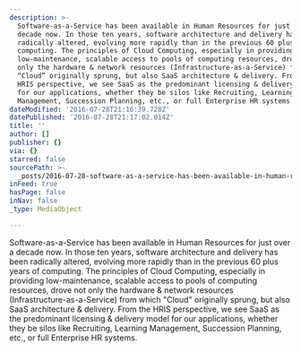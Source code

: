 ```yaml
---
description: >-
  Software-as-a-Service has been available in Human Resources for just over a
  decade now. In those ten years, software architecture and delivery has been
  radically altered, evolving more rapidly than in the previous 60 plus years of
  computing. The principles of Cloud Computing, especially in providing
  low-maintenance, scalable access to pools of computing resources, drove not
  only the hardware & network resources (Infrastructure-as-a-Service) from which
  “Cloud” originally sprung, but also SaaS architecture & delivery. From the
  HRIS perspective, we see SaaS as the predominant licensing & delivery model
  for our applications, whether they be silos like Recruiting, Learning
  Management, Succession Planning, etc., or full Enterprise HR systems.
dateModified: '2016-07-28T21:16:39.728Z'
datePublished: '2016-07-28T21:17:02.014Z'
title: ''
author: []
publisher: {}
via: {}
starred: false
sourcePath: >-
  _posts/2016-07-28-software-as-a-service-has-been-available-in-human-resources.md
inFeed: true
hasPage: false
inNav: false
_type: MediaObject

---
```

Software-as-a-Service has been available in Human Resources for just over a decade now. In those ten years, software architecture and delivery has been radically altered, evolving more rapidly than in the previous 60 plus years of computing. The principles of Cloud Computing, especially in providing low-maintenance, scalable access to pools of computing resources, drove not only the hardware & network resources (Infrastructure-as-a-Service) from which "Cloud" originally sprung, but also SaaS architecture & delivery. From the HRIS perspective, we see SaaS as the predominant licensing & delivery model for our applications, whether they be silos like Recruiting, Learning Management, Succession Planning, etc., or full Enterprise HR systems.